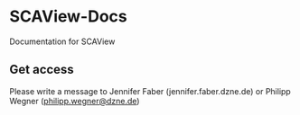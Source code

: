 # SCAView-Docs
Documentation for SCAView


## Get access
Please write a message to Jennifer Faber (jennifer.faber.dzne.de) or Philipp Wegner (philipp.wegner@dzne.de)
